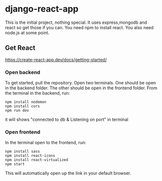 # django-react-app

This is the initial project, nothing special.
It uses  express,mongodb and react so get those if you can. You need npm to install react. You also need node.js at some point.


## Get React
https://create-react-app.dev/docs/getting-started/

### Open backend
To get started, pull the repository. Open two terminals. One should be open in the backend folder. The other should be open in the frontend folder.
From the terminal in the backend, run:
```
npm install nodemon
npm install cors
npm run dev
```

it will shows "connected to db & Listening on port" in terminal

### Open frontend
In the terminal open to the frontend, run:
```
npm install sass
npm install react-icons
npm install react-virtualized
npm start
```

This will automatically open up the link in your default browser.
